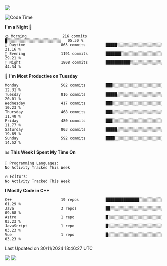 ![](https://komarev.com/ghpvc/?username=lilpidgey&color=red)
<!--START_SECTION:waka-->
![Code Time](http://img.shields.io/badge/Code%20Time-1%2C491%20hrs%2018%20mins-blue)

**I'm a Night 🦉** 

```text
🌞 Morning                216 commits         █░░░░░░░░░░░░░░░░░░░░░░░░   05.30 % 
🌆 Daytime                863 commits         █████░░░░░░░░░░░░░░░░░░░░   21.16 % 
🌃 Evening                1191 commits        ███████░░░░░░░░░░░░░░░░░░   29.21 % 
🌙 Night                  1808 commits        ███████████░░░░░░░░░░░░░░   44.34 % 
```
📅 **I'm Most Productive on Tuesday** 

```text
Monday                   502 commits         ███░░░░░░░░░░░░░░░░░░░░░░   12.31 % 
Tuesday                  816 commits         █████░░░░░░░░░░░░░░░░░░░░   20.01 % 
Wednesday                417 commits         ███░░░░░░░░░░░░░░░░░░░░░░   10.23 % 
Thursday                 468 commits         ███░░░░░░░░░░░░░░░░░░░░░░   11.48 % 
Friday                   480 commits         ███░░░░░░░░░░░░░░░░░░░░░░   11.77 % 
Saturday                 803 commits         █████░░░░░░░░░░░░░░░░░░░░   19.69 % 
Sunday                   592 commits         ████░░░░░░░░░░░░░░░░░░░░░   14.52 % 
```


📊 **This Week I Spent My Time On** 

```text
💬 Programming Languages: 
No Activity Tracked This Week

🔥 Editors: 
No Activity Tracked This Week
```

**I Mostly Code in C++** 

```text
C++                      19 repos            ███████████████░░░░░░░░░░   61.29 % 
Java                     3 repos             ██░░░░░░░░░░░░░░░░░░░░░░░   09.68 % 
Astro                    1 repo              █░░░░░░░░░░░░░░░░░░░░░░░░   03.23 % 
JavaScript               1 repo              █░░░░░░░░░░░░░░░░░░░░░░░░   03.23 % 
Vue                      1 repo              █░░░░░░░░░░░░░░░░░░░░░░░░   03.23 % 
```




 Last Updated on 30/11/2024 18:46:27 UTC
<!--END_SECTION:waka-->
![](https://hit.yhype.me/github/profile?user_id=42968544)
![](https://komarev.com/ghpvc/?lilpidgey)
